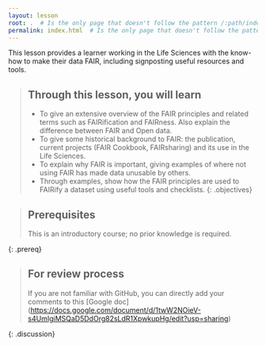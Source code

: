 ```yaml
---
layout: lesson
root: .  # Is the only page that doesn't follow the pattern /:path/index.html
permalink: index.html  # Is the only page that doesn't follow the pattern /:path/index.html
---
```


This lesson provides a learner working in the Life Sciences with the know-how to make their data FAIR, including signposting useful resources and tools.

> ## Through this lesson, you will learn
> - To give an extensive overview of the FAIR principles and related terms such as FAIRification and FAIRness.  Also explain the difference between FAIR and Open data.
> - To give some historical background to FAIR: the publication, current projects (FAIR Cookbook, FAIRsharing) and its use in the Life Sciences.
> - To explain why FAIR is important, giving examples of where not using FAIR has made data unusable by others.
> - Through examples, show how the FAIR principles are used to FAIRify a dataset using useful tools and checklists.
{: .objectives}


> ## Prerequisites
> This is an introductory course; no prior knowledge is required.
>
{: .prereq}


> ## For review process
> If you are not familiar with GitHub, you can directly add your comments to this
>  [Google doc] (https://docs.google.com/document/d/1twW2NOieV-s4UmIgiMSQaD5DdOrg82sLdR1XpwkupHg/edit?usp=sharing)
> 
{: .discussion}

